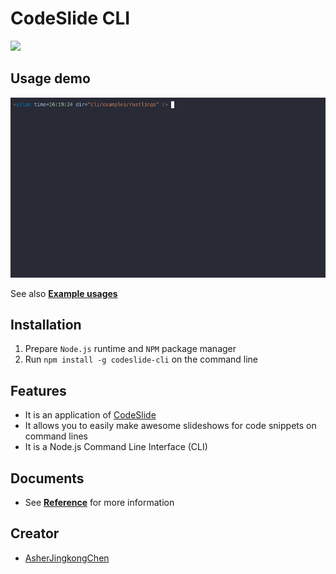 # CodeSlide CLI
[![](https://img.shields.io/npm/v/codeslide-cli?color=%230647D4&label=npm&style=flat-square)](https://www.npmjs.com/package/codeslide-cli?activeTab=readme)

## Usage demo
![](https://github.com/AsherJingkongChen/codeslide/blob/main/applications/cli/docs/assets/cli-usage.gif)

See also [**Example usages**](https://github.com/AsherJingkongChen/codeslide/tree/main/applications/cli/examples/)

## Installation
1. Prepare `Node.js` runtime and `NPM` package manager
2. Run `npm install -g codeslide-cli` on the command line

## Features
- It is an application of [CodeSlide](https://github.com/AsherJingkongChen/codeslide)
- It allows you to easily make awesome slideshows for code snippets on command lines
- It is a Node.js Command Line Interface (CLI)

## Documents
- See [**Reference**](https://github.com/AsherJingkongChen/codeslide/blob/main/applications/cli/docs/REFERENCE.md) for more information

## Creator
- [AsherJingkongChen](https://github.com/AsherJingkongChen)
